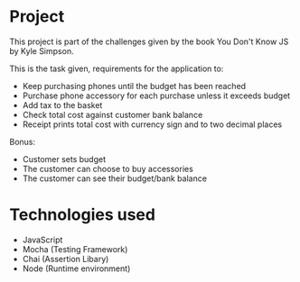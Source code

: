 # Project 

This project is part of the challenges given by the book You Don't Know JS by Kyle Simpson.

This is the task given, requirements for the application to:
- Keep purchasing phones until the budget has been reached
- Purchase phone accessory for each purchase unless it exceeds budget
- Add tax to the basket
- Check total cost against customer bank balance
- Receipt prints total cost with currency sign and to two decimal places

Bonus:
- Customer sets budget
- The customer can choose to buy accessories
- The customer can see their budget/bank balance

# Technologies used
- JavaScript 
- Mocha (Testing Framework)
- Chai (Assertion Libary)
- Node (Runtime environment)